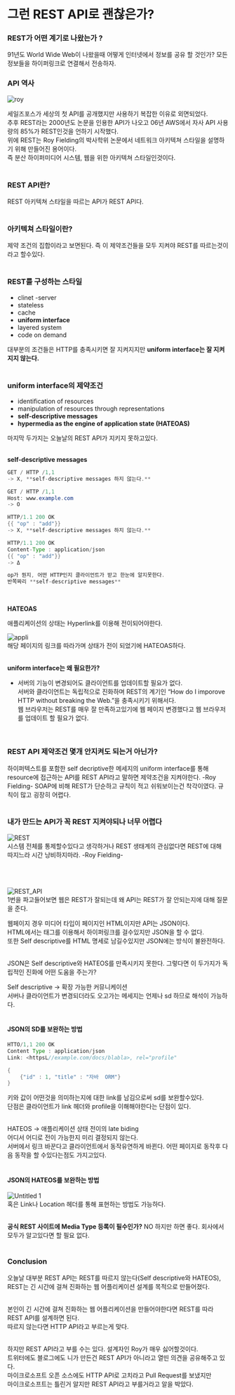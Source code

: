 # 그런 REST API로 괜찮은가?

### **REST가 어떤 계기로 나왔는가 ?**

91년도 World Wide Web이 나왔을때 어떻게 인터넷에서 정보를 공유 할 것인가? 모든 정보들을 하이퍼링크로 연결해서 전송하자.
</br>  

### **API 역사**

![roy](https://user-images.githubusercontent.com/72185011/202479950-8e6ff7a5-b73f-42d2-84c6-5e50f694ed97.jpg)

세일즈포스가 세상의 첫 API를 공개했지만 사용하기 복잡한 이유로 외면되었다.   
추후 REST라는 2000년도 논문을 인용한 API가 나오고 06년 AWS에서 자사 API 사용량의 85%가 REST인것을 언하기 시작했다.  
위에 REST는 Roy Fielding의 박사학위 논문에서 네트워크 아키텍쳐 스타일을 설명하기 위해 만들어진 용어이다.   
즉 분산 하이퍼미디어 시스템, 웹을 위한 아키텍쳐 스타일인것이다.  
</br>  

### **REST API란?**

REST 아키텍쳐 스타일을 따르는 API가 REST API다.  
</br>  
 
### **아키텍쳐 스타일이란?**

제약 조건의 집합이라고 보면된다. 즉 이 제약조건들을 모두 지켜야 REST를 따르는것이라고 할수있다.   
</br>    

### **REST를 구성하는 스타일**  

- clinet -server
- stateless
- cache
- **uniform interface**
- layered system
- code on demand

대부분의 조건들은 HTTP를 충족시키면 잘 지켜지지만 **uniform interface는 잘 지켜지지 않는다.**  
</br>  

### **uniform interface의 제약조건**

- identification of resources
- manipulation of resources through representations
- **self-descriptive messages**
- **hypermedia as the engine of application state (HATEOAS)**

마지막 두가지는 오늘날의 REST API가 지키지 못하고있다.  
</br>  

**self-descriptive messages**

```java
GET / HTTP /1,1 
-> X, **self-descriptive messages 하지 않는다.**

GET / HTTP /1,1 
Host: www.example.com
-> O 
```

```java
HTTP/1.1 200 OK
{{ "op" : "add"}}
-> X, **self-descriptive messages 하지 않는다.**

HTTP/1.1 200 OK
Content-Type : application/json
{{ "op" : "add"}}
-> Δ

op가 뭔지, 어떤 HTTP인지 클라이언트가 받고 한눈에 알지못한다.
반쪽짜리 **self-descriptive messages** 
```  
</br>    

**HATEOAS**

애플리케이션의 상태는 Hyperlink를 이용해 전이되어야한다.

![appli](https://user-images.githubusercontent.com/72185011/202478156-a17bc183-acd3-4444-9f97-28cccfb7cc61.jpg)  
해당 페이지의 링크를 따라가며 상태가 전이 되었기에 HATEOAS하다.    
</br>    

**uniform interface는 왜 필요한가?**

- 서버의 기능이 변경되어도 클라이언트를 업데이트할 필요가 없다.  
서버와 클라이언트는 독립적으로 진화하며 REST의 계기인 “How do I imporove HTTP without breaking the Web.”을 충족시키기 위해서다.  
웹 브라우저는 REST를 매우 잘 만족하고있기에 웹 페이지 변경했다고 웹 브라우저를 업데이트 할 필요가 없다.    
</br>   

### **REST API 제약조건 몇개 안지켜도 되는거 아닌가?**
하이퍼텍스트를 포함한 self decriptive한 메세지의 uniform interface를 통해 resource에 접근하는 API를 REST API라고 말하면 제약조건을 지켜야한다. -Roy Fielding-
SOAP에 비해 REST가 단순하고 규칙이 적고 쉬워보이는건 착각이였다. 규칙이 많고 굉장히 어렵다.   
</br>   

### **내가 만드는 API가 꼭 REST 지켜야되나 너무 어렵다**

![REST](https://user-images.githubusercontent.com/72185011/202478173-0dac8681-08ff-4e95-aab9-5cc17a7835eb.jpg)  
시스템 전체를 통제할수있다고 생각하거나 REST 생태계의 관심없다면 REST에 대해 따지느라 시간 낭비하지마라. -Roy Fielding-  
</br>   
</br>   
  
![REST_API](https://user-images.githubusercontent.com/72185011/202478192-72ec9068-916c-4ecc-be3d-78ecf1759b54.jpg)  
1번을 파고들어보면 웹은 REST가 잘되는데 왜 API는 REST가 잘 안되는지에 대해 질문을 준다.

웹페이지 경우 미디어 타입이 페이지인 HTML이지만 API는 JSON이다.   
HTML에서는 <a> 태그를 이용해서 하이퍼링크를 걸수있지만 JSON을 할 수 없다.  
또한 Self descriptive를 HTML 명세로 남길수있지만 JSON에는 방식이 불완전하다.    
<br>  

JSON은 Self descriptive와 HATEOS를 만족시키지 못한다. 그렇다면 이 두가지가 독립적인 진화에 어떤 도움을 주는가?  

Self descriptive → 확장 가능한 커뮤니케이션   
서버나 클라이언트가 변경되더라도 오고가는 메세지는 언제나 sd 하므로 해석이 가능하다.    
<br>   

#### JSON의 SD를 보완하는 방법

```java
HTTO/1,1 200 OK
Content Type : application/json
Link: <httpsL//example.com/docs/blabla>, rel="profile"

{
	{"id" : 1, "title" : "자바  ORM"}
}
```

키와 값이 어떤것을 의미하는지에 대한 link를 남김으로써 sd를 보완할수있다.    
단점은 클라이언트가 link 헤더와 profile을 이해해야한다는 단점이 있다.  
</br>  
	
HATEOS → 애플리케이션 상태 전이의 late biding  
어디서 어디로 전이 가능한지 미리 결정되지 않는다.     
서버에서 링크 바꾼다고 클라이언트에서 동작유연하게 바뀐다. 어떤 페이지로 동작후 다음 동작을 할 수있다는점도 가지고있다.     
</br>   
#### JSON의 HATEOS를 보완하는 방법  
![Untitled 1](https://user-images.githubusercontent.com/72185011/202478248-623f2d76-b606-4f8e-9f1b-2658eaded5b7.png)  
혹은 Link나 Location 헤더를 통해 표현하는 방법도 가능하다.   
</br>   

**공식 REST 사이트에 Media Type 등록이 필수인가?**
NO 하지만 하면 좋다. 회사에서 모두가 알고있다면 할 필요 없다.   
</br>   

### **Conclusion**  
오늘날 대부분 REST API는 REST를 따르지 않는다(Self descriptive와 HATEOS),   
REST는 긴 시간에 걸쳐 진화하는 웹 어플리케이션 설계를 목적으로 만들어졌다.     
</br> 

본인이 긴 시간에 걸쳐 진화하는 웹 어플리케이션을 만들어야한다면 REST를 따라 REST API를 설계하면 된다.   
따르지 않는다면 HTTP API라고 부르는게 맞다.     
</br> 

하지만 REST API라고 부를 수는 있다. 설계자인 Roy가 매우 싫어할것이다.   
트위터에도 블로그에도 니가 만든건 REST API가 아니라고 열띤 의견을 공유해주고 있다.    
마이크로소프트 오픈 소스에도 HTTP API로 고치라고 Pull Request를 보냈지만   
마이크로소프트는 틀린거 알지만 REST API라고 부를거라고 알을 박았다.      
